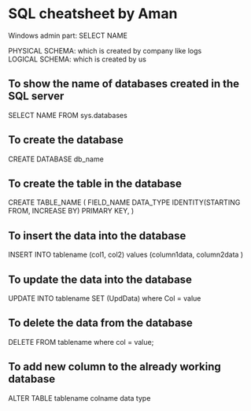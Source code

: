# SQL cheatsheet by Aman

Windows admin part:
SELECT NAME 

PHYSICAL SCHEMA: which is created by company like logs <br>
LOGICAL SCHEMA: which is created by us 

## To show the name of databases created in the SQL server
SELECT NAME FROM sys.databases

## To create the database
CREATE DATABASE db_name

## To create the table in the database
CREATE TABLE_NAME (
    FIELD_NAME DATA_TYPE IDENTITY(STARTING FROM, INCREASE BY) PRIMARY KEY,
)

## To insert the data into the database
INSERT INTO tablename (col1, col2) values (column1data, column2data )

## To update the data into the database
UPDATE INTO tablename SET (UpdData) where Col = value

## To delete the data from the database
DELETE FROM tablename where col = value;

## To add new column to the already working database
ALTER TABLE tablename colname data type

